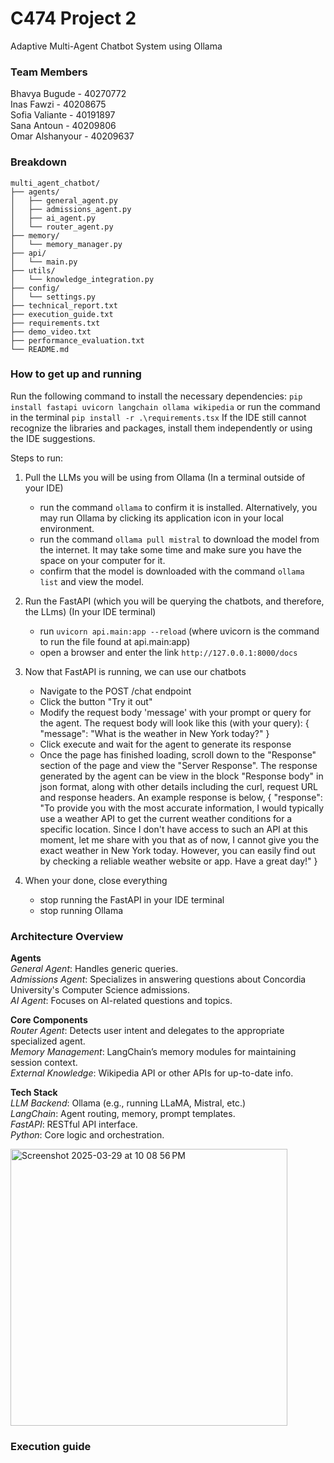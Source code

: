 # C474 Project 2
Adaptive Multi-Agent Chatbot System using Ollama

### Team Members
Bhavya Bugude - 40270772
<br> Inas Fawzi - 40208675
<br> Sofia Valiante - 40191897
<br> Sana Antoun - 40209806
<br> Omar Alshanyour - 40209637 

### Breakdown
```
multi_agent_chatbot/
├── agents/
│   ├── general_agent.py
│   ├── admissions_agent.py
│   ├── ai_agent.py
│   └── router_agent.py
├── memory/
│   └── memory_manager.py
├── api/
│   └── main.py
├── utils/
│   └── knowledge_integration.py
├── config/
│   └── settings.py
├── technical_report.txt
├── execution_guide.txt
├── requirements.txt
├── demo_video.txt
├── performance_evaluation.txt
└── README.md
```

### How to get up and running

Run the following command to install the necessary dependencies:
    `pip install fastapi uvicorn langchain ollama wikipedia`
or run the command in the terminal
    `pip install -r .\requirements.tsx`
If the IDE still cannot recognize the libraries and packages, install them independently or using the IDE suggestions.


Steps to run:

1. Pull the LLMs you will be using from Ollama
    (In a terminal outside of your IDE)
    - run the command `ollama` to confirm it is installed. Alternatively, you may run Ollama
      by clicking its application icon in your local environment.
    - run the command `ollama pull mistral` to download the model from the internet. It may take some time and make sure you have the space on your computer for it.
    - confirm that the model is downloaded with the command `ollama list` and view the model.

2. Run the FastAPI (which you will be querying the chatbots, and therefore, the LLms)
    (In your IDE terminal)
    - run `uvicorn api.main:app --reload` (where uvicorn is the command to run the file found at api.main:app)
    - open a browser and enter the link `http://127.0.0.1:8000/docs`

3. Now that FastAPI is running, we can use our chatbots
    - Navigate to the POST /chat endpoint
    - Click the button "Try it out"
    - Modify the request body 'message' with your prompt or query for the agent. The request body will look like this (with your query):
        {
            "message": "What is the weather in New York today?"
        }
    - Click execute and wait for the agent to generate its response
    - Once the page has finished loading, scroll down to the "Response" section of the page and view the "Server Response".
      The response generated by the agent can be view in the block "Response body" in json format,
      along with other details including the curl, request URL and response headers. An example response is below,
        {
            "response": "To provide you with the most accurate information, I would typically use a weather API to get the current weather conditions for a specific location. Since I don't have access to such an API at this moment, let me share with you that as of now, I cannot give you the exact weather in New York today. However, you can easily find out by checking a reliable weather website or app. Have a great day!"
        }

4. When your done, close everything
    - stop running the FastAPI in your IDE terminal
    - stop running Ollama

### Architecture Overview

**Agents**
<br> _General Agent_: Handles generic queries.
<br> _Admissions Agent_: Specializes in answering questions about Concordia University's Computer Science admissions.
<br> _AI Agent_: Focuses on AI-related questions and topics.

**Core Components**
<br> _Router Agent_: Detects user intent and delegates to the appropriate specialized agent.
<br> _Memory Management_: LangChain’s memory modules for maintaining session context.
<br> _External Knowledge_: Wikipedia API or other APIs for up-to-date info.

**Tech Stack**
<br> _LLM Backend_: Ollama (e.g., running LLaMA, Mistral, etc.)
<br> _LangChain_: Agent routing, memory, prompt templates.
<br> _FastAPI_: RESTful API interface.
<br> _Python_: Core logic and orchestration.

<img width="443" alt="Screenshot 2025-03-29 at 10 08 56 PM" src="https://github.com/user-attachments/assets/e858b7d5-e9c7-410e-9a0c-221f2bd90b8a" />

### Execution guide

